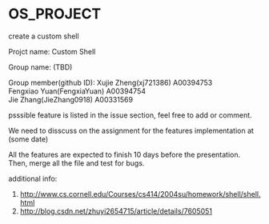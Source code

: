 OS_PROJECT
==========

create a custom shell

Projct name:   Custom Shell     

Group name:     (TBD)         

Group member(github ID): 
Xujie Zheng(xj721386) A00394753                                                                          
Fengxiao Yuan(FengxiaYuan) A00394754                                                                            
Jie Zhang(JieZhang0918) A00331569                                                                     

psssible feature is listed in the issue section, feel free to add or comment.

We need to disscuss on the assignment for the features implementation at (some date)

All the features are expected to finish 10 days before the presentation. Then, merge all the file and test for bugs.


additional info:
1.  http://www.cs.cornell.edu/Courses/cs414/2004su/homework/shell/shell.html      
2.  http://blog.csdn.net/zhuyi2654715/article/details/7605051
